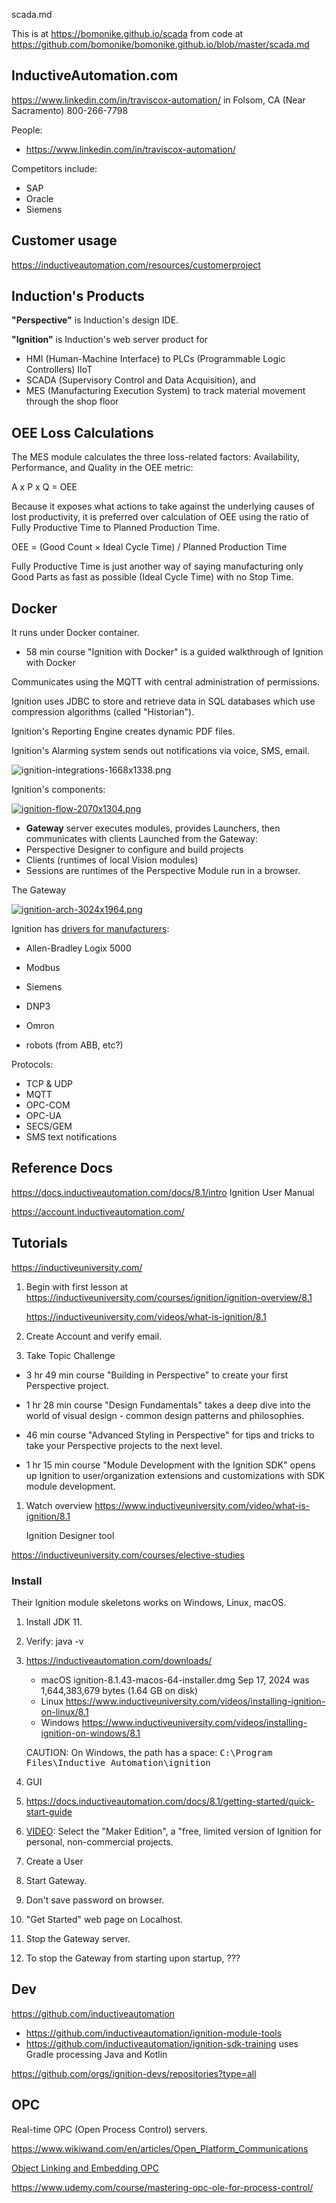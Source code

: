 scada.md

This is at <a target="_blank" href="https://bomonike.github.io/scada">https://bomonike.github.io/scada</a> from code at <a target="_blank" href="https://github.com/bomonike/bomonike.github.io/blob/master/scada.md">https://github.com/bomonike/bomonike.github.io/blob/master/scada.md</a>

## InductiveAutomation.com

https://www.linkedin.com/in/traviscox-automation/
in Folsom, CA (Near Sacramento)
800-266-7798

People:
* https://www.linkedin.com/in/traviscox-automation/

Competitors include:
* SAP
* Oracle
* Siemens

## Customer usage

https://inductiveautomation.com/resources/customerproject

## Induction's Products

<strong>"Perspective"</strong> is Induction's design IDE.

<strong>"Ignition"</strong> is Induction's web server product for
* HMI (Human-Machine Interface) to PLCs (Programmable Logic Controllers) IIoT
* SCADA (Supervisory Control and Data Acquisition), and
* MES (Manufacturing Execution System) to track material movement through the shop floor

## OEE Loss Calculations

The MES module calculates the three loss-related factors: Availability, Performance, and Quality in the OEE metric:

   A x P x Q = OEE

Because it exposes what actions to take against the underlying causes of lost productivity, it is preferred over calculation of OEE using the ratio of Fully Productive Time to Planned Production Time.

OEE = (Good Count × Ideal Cycle Time) / Planned Production Time

Fully Productive Time is just another way of saying manufacturing only Good Parts as fast as possible (Ideal Cycle Time) with no Stop Time.

## Docker

It runs under Docker container.
* 58 min course "Ignition with Docker" is a guided walkthrough of Ignition with Docker

Communicates using the MQTT with central administration of permissions.

Ignition uses JDBC to store and retrieve data in SQL databases which use compression algorithms (called "Historian").

Ignition's Reporting Engine creates dynamic PDF files.

Ignition's Alarming system sends out notifications via voice, SMS, email.


<img alt="ignition-integrations-1668x1338.png" src="https://res.cloudinary.com/dcajqrroq/image/upload/v1726626234/ignition-integrations-1668x1338_gnji26.png">

Ignition's components:

<a target="_blank" href="https://inductiveuniversity.com/videos/what-is-ignition/8.1"><img alt="ignition-flow-2070x1304.png" src="https://res.cloudinary.com/dcajqrroq/image/upload/v1726626278/ignition-flow-2070x1304_yfsdlh.png"></a>

* <strong>Gateway</strong> server executes modules, provides Launchers, then communicates with clients
Launched from the Gateway:
* Perspective Designer to configure and build projects
* Clients (runtimes of local Vision modules)
* Sessions are runtimes of the Perspective Module run in a browser.

The Gateway

<a target="_blank" href="https://inductiveuniversity.com/videos/ignition-system-architectures/8.1"><img alt="ignition-arch-3024x1964.png" src="https://res.cloudinary.com/dcajqrroq/image/upload/v1726629243/ignition-arch-3024x1964_enzi0p.png"></a>


Ignition has <a target="_blank" href="https://inductiveuniversity.com/videos/about-ignitions-modules/8.1">drivers for manufacturers</a>:
* Allen-Bradley Logix 5000
* Modbus
* Siemens
* DNP3
* Omron

* robots (from ABB, etc?)

Protocols:
* TCP & UDP
* MQTT
* OPC-COM
* OPC-UA
* SECS/GEM
* SMS text notifications



## Reference Docs

https://docs.inductiveautomation.com/docs/8.1/intro
Ignition User Manual

https://account.inductiveautomation.com/

## Tutorials

https://inductiveuniversity.com/

1. Begin with first lesson at https://inductiveuniversity.com/courses/ignition/ignition-overview/8.1

   https://inductiveuniversity.com/videos/what-is-ignition/8.1

2. Create Account and verify email.
3. Take Topic Challenge


* 3 hr 49 min course "Building in Perspective" to create your first Perspective project.

* 1 hr 28 min course "Design Fundamentals" takes a deep dive into the world of visual design - common design patterns and philosophies.

* 46 min course "Advanced Styling in Perspective" for  tips and tricks to take your Perspective projects to the next level.

* 1 hr 15 min course "Module Development with the Ignition SDK" opens up Ignition to user/organization extensions and customizations with SDK module development.

1. Watch overview https://www.inductiveuniversity.com/video/what-is-ignition/8.1

   Ignition Designer tool



https://inductiveuniversity.com/courses/elective-studies


### Install

Their Ignition module skeletons works on Windows, Linux, macOS.

1. Install JDK 11.
2. Verify: java -v
3. https://inductiveautomation.com/downloads/

   * macOS ignition-8.1.43-macos-64-installer.dmg Sep 17, 2024 was 1,644,383,679 bytes (1.64 GB on disk)
   * Linux  https://www.inductiveuniversity.com/videos/installing-ignition-on-linux/8.1
   * Windows  https://www.inductiveuniversity.com/videos/installing-ignition-on-windows/8.1

   CAUTION: On Windows, the path has a space:
   <tt>C:\Program Files\Inductive Automation\ignition</tt>

4. GUI

5. https://docs.inductiveautomation.com/docs/8.1/getting-started/quick-start-guide

6. <a target="_blank" href="https://www.inductiveuniversity.com/videos/installing-ignition-on-mac/8.1">VIDEO</a>: Select the "Maker Edition", a "free, limited version of Ignition for personal, non-commercial projects.

7. Create a User
8. Start Gateway.
9. Don't save password on browser.
10. "Get Started" web page on Localhost.

11. Stop the Gateway server.
12. To stop the Gateway from starting upon startup, ???

## Dev

https://github.com/inductiveautomation
* https://github.com/inductiveautomation/ignition-module-tools
* https://github.com/inductiveautomation/ignition-sdk-training uses Gradle processing Java and Kotlin


https://github.com/orgs/ignition-devs/repositories?type=all

## OPC

Real-time OPC (Open Process Control) servers.

https://www.wikiwand.com/en/articles/Open_Platform_Communications

<a target="_blank" href="https://www.opcdatahub.com/WhatIsOPC.html#note1">Object Linking and Embedding OPC</a>

https://www.udemy.com/course/mastering-opc-ole-for-process-control/